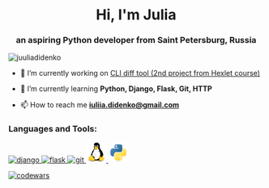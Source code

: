 <h1 align="center">Hi, I'm Julia</h1>
<h3 align="center">an aspiring Python developer from Saint Petersburg, Russia</h3>

<p align="left"> <img src="https://komarev.com/ghpvc/?username=juuliadidenko&label=Profile%20views&color=0e75b6&style=flat" alt="juuliadidenko" /> </p>

- 🔭 I’m currently working on [CLI diff tool (2nd project from Hexlet course)](https://github.com/juuliadidenko/python-project-lvl2)

- 🌱 I’m currently learning **Python, Django, Flask, Git, HTTP**

- 📫 How to reach me **iuliia.didenko@gmail.com**


<h3 align="left">Languages and Tools:</h3>
<p align="left"> <a href="https://www.djangoproject.com/" target="_blank" rel="noreferrer"> <img src="https://cdn.worldvectorlogo.com/logos/django.svg" alt="django" width="40" height="40"/> </a> <a href="https://flask.palletsprojects.com/" target="_blank" rel="noreferrer"> <img src="https://www.vectorlogo.zone/logos/pocoo_flask/pocoo_flask-icon.svg" alt="flask" width="40" height="40"/> </a> <a href="https://git-scm.com/" target="_blank" rel="noreferrer"> <img src="https://www.vectorlogo.zone/logos/git-scm/git-scm-icon.svg" alt="git" width="40" height="40"/> </a> <a href="https://www.linux.org/" target="_blank" rel="noreferrer"> <img src="https://raw.githubusercontent.com/devicons/devicon/master/icons/linux/linux-original.svg" alt="linux" width="40" height="40"/> </a> <a href="https://www.python.org" target="_blank" rel="noreferrer"> <img src="https://raw.githubusercontent.com/devicons/devicon/master/icons/python/python-original.svg" alt="python" width="40" height="40"/> </a> </p>

[![codewars](https://www.codewars.com/users/julia_didenko/badges/small)](https://www.codewars.com/users/julia_didenko)
